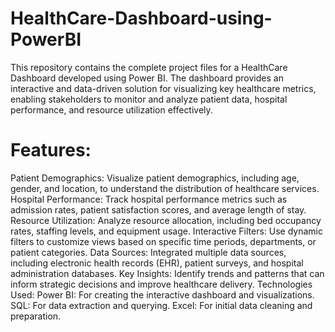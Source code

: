# HealthCare-Dashboard-using-PowerBI
This repository contains the complete project files for a HealthCare Dashboard developed using Power BI. The dashboard provides an interactive and data-driven solution for visualizing key healthcare metrics, enabling stakeholders to monitor and analyze patient data, hospital performance, and resource utilization effectively.

# Features:
Patient Demographics: Visualize patient demographics, including age, gender, and location, to understand the distribution of healthcare services.
Hospital Performance: Track hospital performance metrics such as admission rates, patient satisfaction scores, and average length of stay.
Resource Utilization: Analyze resource allocation, including bed occupancy rates, staffing levels, and equipment usage.
Interactive Filters: Use dynamic filters to customize views based on specific time periods, departments, or patient categories.
Data Sources: Integrated multiple data sources, including electronic health records (EHR), patient surveys, and hospital administration databases.
Key Insights: Identify trends and patterns that can inform strategic decisions and improve healthcare delivery.
Technologies Used:
Power BI: For creating the interactive dashboard and visualizations.
SQL: For data extraction and querying.
Excel: For initial data cleaning and preparation.

